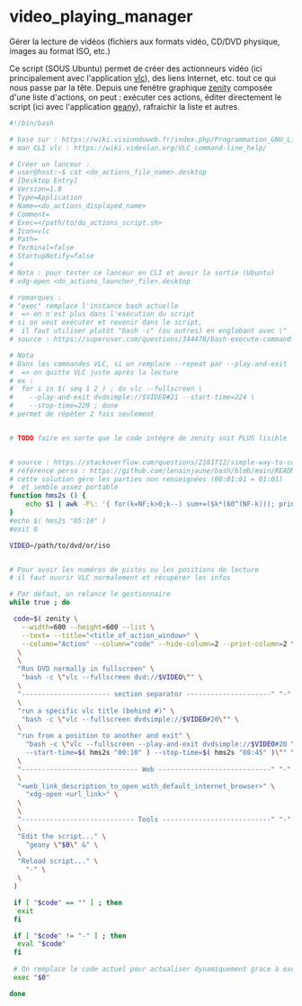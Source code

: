 # video_playing_manager
Gérer la lecture de vidéos (fichiers aux formats vidéo, CD/DVD physique, images au format ISO, etc.)

Ce script (SOUS Ubuntu) permet de créer des actionneurs vidéo (ici principalement 
avec l'application [vlc](http://doc.ubuntu-fr.org/vlc)), 
des liens Internet, etc. tout ce qui nous 
passe par la tête. Depuis une fenêtre graphique [zenity](http://doc.ubuntu-fr.org/zenity) 
composée d'une liste d'actions, on peut : exécuter ces actions, éditer 
directement le script (ici avec l'application [geany](http://doc.ubuntu-fr.org/geany)), 
rafraichir la liste et autres.
```sh
#!/bin/bash

# basé sur : https://wiki.visionduweb.fr/index.php/Programmation_GNU_Linux_Zenity
# man CLI vlc : https://wiki.videolan.org/VLC_command-line_help/

# Créer un lanceur :
# user@host:~$ cat <do_actions_file_name>.desktop
# [Desktop Entry]
# Version=1.0
# Type=Application
# Name=<do_actions_displayed_name>
# Comment=
# Exec=</path/to/do_actions_script.sh>
# Icon=vlc
# Path=
# Terminal=false
# StartupNotify=false
#
# Nota : pour tester ce lanceur en CLI et avoir la sortie (Ubuntu)
# xdg-open <do_actions_launcher_file>.desktop

# remarques :
# "exec" remplace l'instance bash actuelle 
#  => on n'est plus dans l'exécution du script
# si on veut exécuter et revenir dans le script, 
#  il faut utiliser plutôt "bash -c" (ou autres) en englobant avec \" 
# source : https://superuser.com/questions/344478/bash-execute-command-given-in-commandline-and-dont-exit/344481#344481

# Nota
# Dans les commandes VLC, si on remplace --repeat par --play-and-exit 
#  => on quitte VLC juste après la lecture 
# ex : 
#  for i in $( seq 1 2 ) ; do vlc --fullscreen \
#    --play-and-exit dvdsimple://$VIDEO#21 --start-time=224 \
#    --stop-time=229 ; done
# permet de répéter 2 fois seulement


# TODO faire en sorte que le code intégré de zenity soit PLUS lisible


# source : https://stackoverflow.com/questions/2181712/simple-way-to-convert-hhmmss-hoursminutesseconds-split-seconds-to-seconds/48032950#48032950
# référence perso : https://github.com/lenainjaune/bash/blob/main/README.md
# cette solution gère les parties non renseignées (00:01:01 = 01:01)
#  et semble assez portable
function hms2s () {
	echo $1 | awk -F\: '{ for(k=NF;k>0;k--) sum+=($k*(60^(NF-k))); print sum }'
}
#echo $( hms2s "05:10" )
#exit 0

VIDEO=/path/to/dvd/or/iso


# Pour avoir les numéros de pistes ou les positions de lecture
# il faut ouvrir VLC normalement et récupérer les infos

# Par défaut, on relance le gestionnaire
while true ; do

 code=$( zenity \
   --width=600 --height=600 --list \
   --text= --title="<title_of_action_window>" \
   --column="Action" --column="code" --hide-column=2 --print-column=2 \
  \
  \
  "Run DVD normally in fullscreen" \
   "bash -c \"vlc --fullscreen dvd://$VIDEO\"" \
  \
  "---------------------- section separator ---------------------" "-" \
  \
  "run a specific vlc title (behind #)" \
   "bash -c \"vlc --fullscreen dvdsimple://$VIDEO#20\"" \
  \
  "run from a position to another and exit" \
    "bash -c \"vlc --fullscreen --play-and-exit dvdsimple://$VIDEO#20 \
    --start-time=$( hms2s "00:10" ) --stop-time=$( hms2s "08:45" )\"" \
  \
  "----------------------------- Web ----------------------------" "-" \
  \
  "<web_link_description_to_open_with_default_internet_browser>" \
    "xdg-open <url_link>" \
  \
  \
  "---------------------------- Tools ---------------------------" "-" \
  \
  "Edit the script..." \
    "geany \"$0\" &" \
  \
  "Reload script..." \
    "-" \
  \
 )

 if [ "$code" == "" ] ; then
  exit
 fi

 if [ "$code" != "-" ] ; then
  eval "$code"
 fi
 
 # On remplace le code actuel pour actualiser dynamiquement grace à exec
 exec "$0"

done
```
